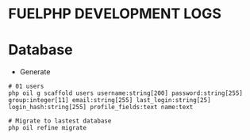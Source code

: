 # FUELPHP DEVELOPMENT LOGS

# Database
- Generate
```
# 01 users
php oil g scaffold users username:string[200] password:string[255] group:integer[11] email:string[255] last_login:string[25] login_hash:string[255] profile_fields:text name:text

# Migrate to lastest database
php oil refine migrate
```
